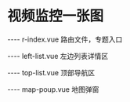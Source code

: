 # 视频监控一张图

---- r-index.vue 路由文件，专题入口

---- left-list.vue 左边列表详情区

---- top-list.vue 顶部导航区

---- map-poup.vue 地图弹窗